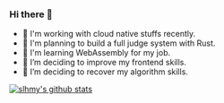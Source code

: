 ### Hi there 👋
- 💼 I'm working with cloud native stuffs recently.
- 📝 I'm planning to build a full judge system with Rust.
- 📕 I'm learning WebAssembly for my job.
- 🌱 I’m deciding to improve my frontend skills.
- 🌱 I’m deciding to recover my algorithm skills.

<!--
**slhmy/slhmy** is a ✨ _special_ ✨ repository because its `README.md` (this file) appears on your GitHub profile.

Here are some ideas to get you started:

- 🔭 I’m currently working on ...
- 🌱 I’m currently learning ...
- 👯 I’m looking to collaborate on ...
- 🤔 I’m looking for help with ...
- 💬 Ask me about ...
- 📫 How to reach me: ...
- 😄 Pronouns: ...
- ⚡ Fun fact: ...
-->
[![slhmy's github stats](https://github-readme-stats.vercel.app/api?username=slhmy)](https://github.com/anuraghazra/github-readme-stats)
